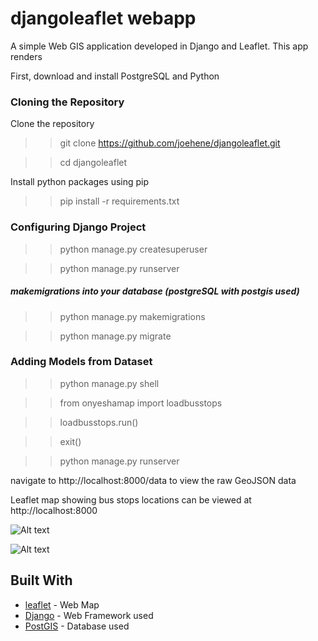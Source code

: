 # djangoleaflet webapp 

A simple Web GIS application developed in Django and Leaflet. This app renders 

First, download and install PostgreSQL and Python

### Cloning the Repository
Clone the repository 
>> git clone https://github.com/joehene/djangoleaflet.git

>> cd djangoleaflet

Install python packages using pip
>> pip install -r requirements.txt

### Configuring Django Project 
>> python manage.py createsuperuser

>> python manage.py runserver

##### makemigrations into your database (postgreSQL with postgis used)

>> python manage.py makemigrations

>> python manage.py migrate

### Adding Models from Dataset
>> python manage.py shell
 
>> from onyeshamap import loadbusstops

>> loadbusstops.run()

>> exit()

>> python manage.py runserver

navigate to http://localhost:8000/data to view the raw GeoJSON data

Leaflet map showing bus stops locations can be viewed at http://localhost:8000

![Alt text](https://github.com/joehene/djangoleaflet/onyeshamap/map_display.png?raw=true "Map")

![Alt text](https://github.com/joehene/djangoleaflet/onyeshamap/geojson_raw.png?raw=true "GeoJSON")

## Built With

* [leaflet](https://leafletjs.com/) - Web Map 
* [Django](https://www.djangoproject.com/) - Web Framework used
* [PostGIS](https://postgis.net/documentation/) - Database used